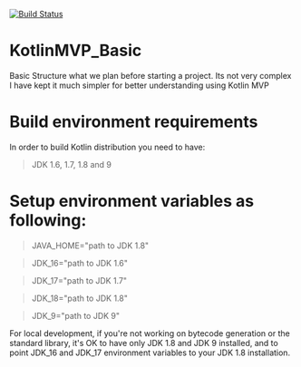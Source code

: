 [![Build Status](https://dev.azure.com/akashgarg1000/AzureSample/_apis/build/status/er-akashgarg.Kotlin_MVP)](https://dev.azure.com/akashgarg1000/AzureSample/_build/latest?definitionId=5)
# KotlinMVP_Basic
Basic Structure what we plan before starting a project. Its not very complex I have kept it much simpler for better understanding using Kotlin MVP
# Build environment requirements
In order to build Kotlin distribution you need to have:
>JDK 1.6, 1.7, 1.8 and 9
# Setup environment variables as following:
 > JAVA_HOME="path to JDK 1.8"
 
 > JDK_16="path to JDK 1.6"
 
 > JDK_17="path to JDK 1.7"
 
 > JDK_18="path to JDK 1.8"
 
 > JDK_9="path to JDK 9"
 
For local development, if you're not working on bytecode generation or the standard library, it's OK to have only JDK 1.8 and JDK 9 installed, and to point JDK_16 and JDK_17 environment variables to your JDK 1.8 installation.
